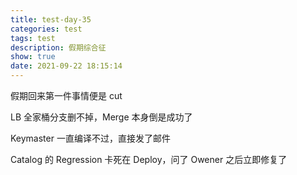 ```yaml
---
title: test-day-35
categories: test
tags: test
description: 假期综合征
show: true
date: 2021-09-22 18:15:14
---
```

假期回来第一件事情便是 cut

LB 全家桶分支删不掉，Merge 本身倒是成功了

Keymaster 一直编译不过，直接发了邮件

Catalog 的 Regression 卡死在 Deploy，问了 Owener 之后立即修复了

